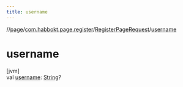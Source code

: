 ```yaml
---
title: username
---
```

//[page](../../../index.html)/[com.habbokt.page.register](../index.html)/[RegisterPageRequest](index.html)/[username](username.html)



# username



[jvm]\
val [username](username.html): [String](https://kotlinlang.org/api/latest/jvm/stdlib/kotlin/-string/index.html)?





